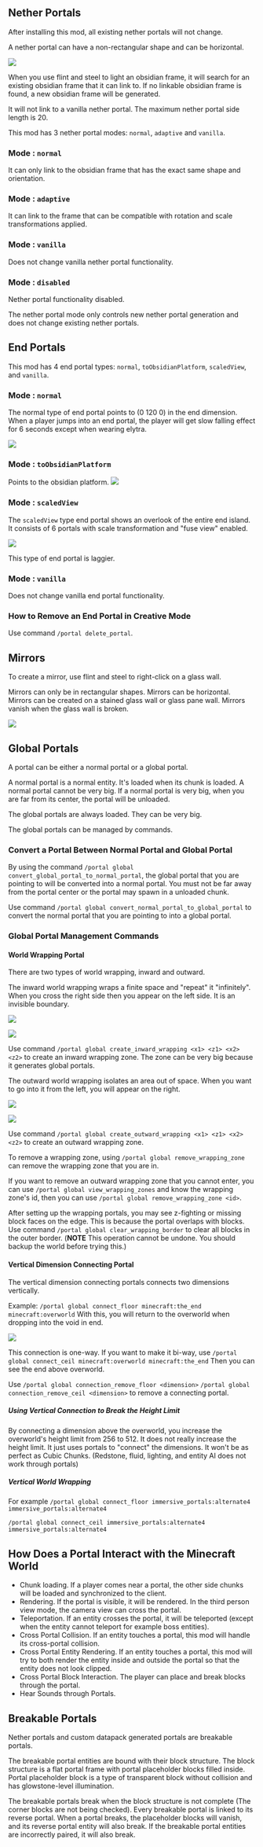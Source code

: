 
## Nether Portals
After installing this mod, all existing nether portals will not change.

A nether portal can have a non-rectangular shape and can be horizontal.

![](https://qouteall.fun/imm_ptl_wiki_copy/assets/2020-12-13-16-49-25.png)

When you use flint and steel to light an obsidian frame, it will search for an existing obsidian frame that it can link to. If no linkable obsidian frame is found, a new obsidian frame will be generated.

It will not link to a vanilla nether portal. The maximum nether portal side length is 20.

This mod has 3 nether portal modes: `normal`, `adaptive` and `vanilla`.

### Mode : `normal`
It can only link to the obsidian frame that has the exact same shape and orientation.

### Mode : `adaptive`
It can link to the frame that can be compatible with rotation and scale transformations applied.

### Mode : `vanilla`
Does not change vanilla nether portal functionality.

### Mode : `disabled`
Nether portal functionality disabled.

The nether portal mode only controls new nether portal generation and does not change existing nether portals.

## End Portals

This mod has 4 end portal types: `normal`, `toObsidianPlatform`, `scaledView`, and `vanilla`.

### Mode : `normal`

The normal type of end portal points to (0 120 0) in the end dimension. When a player jumps into an end portal, the player will get slow falling effect for 6 seconds except when wearing elytra.

![](https://qouteall.fun/imm_ptl_wiki_copy/assets/2020-05-26-21-55-16.png)

### Mode : `toObsidianPlatform`

Points to the obsidian platform.
![](https://qouteall.fun/imm_ptl_wiki_copy/assets/2020-12-13-17-45-49.png)

### Mode : `scaledView`

The `scaledView` type end portal shows an overlook of the entire end island. It consists of 6 portals with scale transformation and "fuse view" enabled.

![](https://qouteall.fun/imm_ptl_wiki_copy/assets/2020-09-15-21-13-34.png)

This type of end portal is laggier.

### Mode : `vanilla`
Does not change vanilla end portal functionality.

### How to Remove an End Portal in Creative Mode
Use command `/portal delete_portal`.

## Mirrors
To create a mirror, use flint and steel to right-click on a glass wall.

Mirrors can only be in rectangular shapes. Mirrors can be horizontal. Mirrors can be created on a stained glass wall or glass pane wall. Mirrors vanish when the glass wall is broken.

![](https://qouteall.fun/imm_ptl_wiki_copy/assets/2020-05-26-21-58-45.png)

## Global Portals

A portal can be either a normal portal or a global portal.

A normal portal is a normal entity. It's loaded when its chunk is loaded. A normal portal cannot be very big. If a normal portal is very big, when you are far from its center, the portal will be unloaded.

The global portals are always loaded. They can be very big.

The global portals can be managed by commands.

### Convert a Portal Between Normal Portal and Global Portal

By using the command `/portal global convert_global_portal_to_normal_portal`, the global portal that you are pointing to will be converted into a normal portal. You must not be far away from the portal center or the portal may spawn in a unloaded chunk.

Use command `/portal global convert_normal_portal_to_global_portal` to convert the normal portal that you are pointing to into a global portal.

### Global Portal Management Commands

#### World Wrapping Portal

There are two types of world wrapping, inward and outward.

The inward world wrapping wraps a finite space and "repeat" it "infinitely". When you cross the right side then you appear on the left side. It is an invisible boundary.

![](https://qouteall.fun/imm_ptl_wiki_copy/assets/2020-05-26-22-04-06.png)

![](https://qouteall.fun/imm_ptl_wiki_copy/assets/2020-05-26-22-03-59.png)

Use command `/portal global create_inward_wrapping <x1> <z1> <x2> <z2>` to create an inward wrapping zone.
The zone can be very big because it generates global portals.

The outward world wrapping isolates an area out of space. When you want to go into it from the left, you will appear on the right.

![](https://qouteall.fun/imm_ptl_wiki_copy/assets/2020-05-26-22-04-50.png)

![](https://qouteall.fun/imm_ptl_wiki_copy/assets/2020-05-26-22-05-05.png)

Use command `/portal global create_outward_wrapping <x1> <z1> <x2> <z2>` to create an outward wrapping zone.

To remove a wrapping zone, using `/portal global remove_wrapping_zone` can remove the wrapping zone that you are in.

If you want to remove an outward wrapping zone that you cannot enter, you can use `/portal global view_wrapping_zones` and know the wrapping zone's id, then you can use `/portal global remove_wrapping_zone <id>`.


After setting up the wrapping portals, you may see z-fighting or missing block faces on the edge. This is because the portal overlaps with blocks.
Use command `/portal global clear_wrapping_border` to clear all blocks in the outer border.
(**NOTE** This operation cannot be undone. You should backup the world before trying this.)

#### Vertical Dimension Connecting Portal
The vertical dimension connecting portals connects two dimensions vertically.

Example:
`/portal global connect_floor minecraft:the_end minecraft:overworld`
With this, you will return to the overworld when dropping into the void in end.

![](https://qouteall.fun/imm_ptl_wiki_copy/assets/2020-10-18-22-15-38.png)

This connection is one-way. If you want to make it bi-way, use
`/portal global connect_ceil minecraft:overworld minecraft:the_end`
Then you can see the end above overworld.

Use `/portal global connection_remove_floor <dimension>` `/portal global connection_remove_ceil <dimension>` to remove a connecting portal.

##### Using Vertical Connection to Break the Height Limit
By connecting a dimension above the overworld, you increase the overworld's height limit from 256 to 512. It does not really increase the height limit. It just uses portals to "connect" the dimensions. It won't be as perfect as Cubic Chunks. (Redstone, fluid, lighting, and entity AI does not work through portals)

##### Vertical World Wrapping
For example
`/portal global connect_floor immersive_portals:alternate4 immersive_portals:alternate4`

`/portal global connect_ceil immersive_portals:alternate4 immersive_portals:alternate4`

## How Does a Portal Interact with the Minecraft World

* Chunk loading. If a player comes near a portal, the other side chunks will be loaded and synchronized to the client.
* Rendering. If the portal is visible, it will be rendered. In the third person view mode, the camera view can cross the portal.
* Teleportation. If an entity crosses the portal, it will be teleported (except when the entity cannot teleport for example boss entities).
* Cross Portal Collision. If an entity touches a portal, this mod will handle its cross-portal collision.
* Cross Portal Entity Rendering. If an entity touches a portal, this mod will try to both render the entity inside and outside the portal so that the entity does not look clipped.
* Cross Portal Block Interaction. The player can place and break blocks through the portal.
* Hear Sounds through Portals.

## Breakable Portals
Nether portals and custom datapack generated portals are breakable portals.

The breakable portal entities are bound with their block structure. The block structure is a flat portal frame with portal placeholder blocks filled inside. Portal placeholder block is a type of transparent block without collision and has glowstone-level illumination.

The breakable portals break when the block structure is not complete (The corner blocks are not being checked). 
Every breakable portal is linked to its reverse portal. When a portal breaks, the placeholder blocks will vanish, and its reverse portal entity will also break. If the breakable portal entities are incorrectly paired, it will also break.